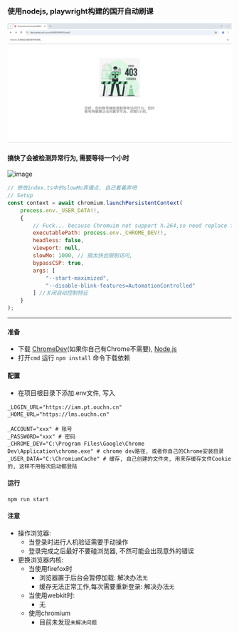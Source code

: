 ### 使用nodejs, playwright构建的国开自动刷课
![](./image.png)

#### 搞快了会被检测异常行为, 需要等待一个小时

![image](https://github.com/user-attachments/assets/f4dc8d3c-af98-4520-96fc-f4dc16ef73d0)
```javascript
// 修改index.ts中的slowMo弄慢点, 自己看着弄吧
// Setup
const context = await chromium.launchPersistentContext(
    process.env._USER_DATA!!,
    {
        // Fuck... because Chromuim not support h.264,so need replace for Chrome,
        executablePath: process.env._CHROME_DEV!!,
        headless: false,
        viewport: null,
        slowMo: 1000, // 搞太快会限制访问, 
        bypassCSP: true,
        args: [
            "--start-maximized",
            "--disable-blink-features=AutomationControlled"
        ] //关闭自动控制特征
    }
);
```
---

#### 准备
- 下载 [ChromeDev](https://www.google.com/intl/zh-CN/chrome/dev/)(如果你自己有Chrome不需要), [Node.js](https://nodejs.org/zh-cn)
- 打开`cmd` 运行 `npm install` 命令下载依赖

#### 配置
- 在项目根目录下添加.env文件, 写入
```properties
_LOGIN_URL="https://iam.pt.ouchn.cn"
_HOME_URL="https://lms.ouchn.cn"

_ACCOUNT="xxx" # 账号
_PASSWORD="xxx" # 密码
_CHROME_DEV="C:\Program Files\Google\Chrome Dev\Application\chrome.exe" # chrome dev路径, 或者你自己的Chrome安装目录
_USER_DATA="C:\ChromiumCache" # 缓存, 自己创建的文件夹, 用来存缓存文件Cookie的, 这样不用每次启动都登陆
```

#### 运行
```shell
npm run start
```

#### 注意
- 操作浏览器:
  - 当登录时进行人机验证需要手动操作
  - 登录完成之后最好不要碰浏览器, 不然可能会出现意外的错误
- 更换浏览器内核:
  - 当使用firefox时
    - 浏览器置于后台会暂停加载: 解决办法`无`
    - 缓存无法正常工作,每次需要重新登录: 解决办法`无`
  - 当使用webkit时:
    - 无
  - 使用chromium
    - 目前未发现`未解决问题`
